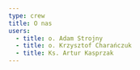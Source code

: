 ```yaml
---
type: crew
title: O nas
users:
  - title: o. Adam Strojny
  - title: o. Krzysztof Charańczuk
  - title: Ks. Artur Kasprzak
---
```


